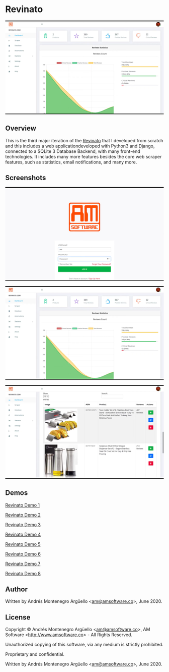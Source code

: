 # Revinato

![Revinato](./img/ss/02.png "Revinato")

## Overview
This is the third major iteration of the [Revinato](https://github.com/AndresMontenegroArguello/AM-Software/Projects/ASINWebScraper) that I developed from scratch and this includes a web applicationdeveloped with Python3 and Django, connected to a SQLite 3 Database Backend, with many front-end technologies. It includes many more features besides the core web scraper features, such as statistics, email notifications, and many more.

## Screenshots

![Revinato](./img/ss/01.png "Revinato")

![Revinato](./img/ss/02.png "Revinato")

![Revinato](./img/ss/03.png "Revinato")

## Demos

[Revinato Demo 1](https://www.youtube.com/watch?v=dZzDyt87i6M)

[Revinato Demo 2](https://www.youtube.com/watch?v=EOTO5DHB95w)

[Revinato Demo 3](https://www.youtube.com/watch?v=UGwY7zntxyg)

[Revinato Demo 4](https://www.youtube.com/watch?v=HdvuvIP54yA)

[Revinato Demo 5](https://www.youtube.com/watch?v=20RLuXt6r80)

[Revinato Demo 6](https://www.youtube.com/watch?v=vqBMpkuutGk)

[Revinato Demo 7](https://www.youtube.com/watch?v=z7PZeWHoLwA)

[Revinato Demo 8](https://www.youtube.com/watch?v=mJRSNALlKEY)

## Author
Written by Andrés Montenegro Argüello <<am@amsoftware.co>>, June 2020.

## License
Copyright © Andrés Montenegro Argüello <<am@amsoftware.co>>, AM Software <<http://www.amsoftware.co>> - All Rights Reserved.

Unauthorized copying of this software, via any medium is strictly prohibited.

Proprietary and confidential.

Written by Andrés Montenegro Argüello <<am@amsoftware.co>>, June 2020.